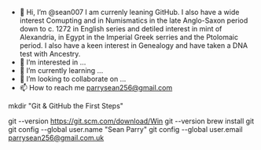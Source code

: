 - 👋 Hi, I’m @sean007 I am currenly leaning GitHub. I also have a wide interest Comupting and in Numismatics in the late Anglo-Saxon period down to c. 1272 in English series and detiled interest in mint of Alexandria, in Egypt in the Imperial Greek serries and the Ptolomaic period. I also have a keen interest in Genealogy and have taken a DNA test with Ancestry. 
- 👀 I’m interested in ...
- 🌱 I’m currently learning ...
- 💞️ I’m looking to collaborate on ...
- 📫 How to reach me parrysean256@gmail.com

<!---
sean007a/sean007a is a ✨ special ✨ repository because its `README.md` (this file) appears on your GitHub profile.
You can click the Preview link to take a look at your changes.
--->mkdir "Git & GitHub the First Steps"
git --version
https://git.scm.com/download/Win
git --version brew install git
git config --global user.name "Sean Parry"
git config --global user.email parrysean256@gmail.com.uk



